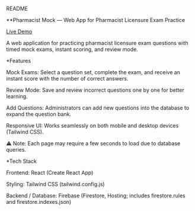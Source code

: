 README

**Pharmacist Mock — Web App for Pharmacist Licensure Exam Practice

[Live Demo](https://pharmacistmock.netlify.app)  

A web application for practicing pharmacist licensure exam questions with timed mock exams, instant scoring, and review mode.

*Features

Mock Exams: Select a question set, complete the exam, and receive an instant score with the number of correct answers.

Review Mode: Save and review incorrect questions one by one for better learning.

Add Questions: Administrators can add new questions into the database to expand the question bank.

Responsive UI: Works seamlessly on both mobile and desktop devices (Tailwind CSS).

⚠️ Note: Each page may require a few seconds to load due to database queries.

*Tech Stack

Frontend: React (Create React App)

Styling: Tailwind CSS (tailwind.config.js)

Backend / Database: Firebase (Firestore, Hosting; includes firestore.rules and firestore.indexes.json)
